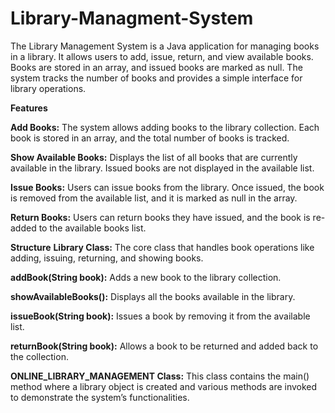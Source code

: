 # Library-Managment-System
The Library Management System is a Java application for managing books in a library. It allows users to add, issue, return, and view available books. Books are stored in an array, and issued books are marked as null. The system tracks the number of books and provides a simple interface for library operations.

**Features**

**Add Books:** The system allows adding books to the library collection. Each book is stored in an array, and the total number of books is tracked.

**Show Available Books:** Displays the list of all books that are currently available in the library. Issued books are not displayed in the available list.

**Issue Books:** Users can issue books from the library. Once issued, the book is removed from the available list, and it is marked as null in the array.

**Return Books:** Users can return books they have issued, and the book is re-added to the available books list.

**Structure**
**Library Class:** The core class that handles book operations like adding, issuing, returning, and showing books.

**addBook(String book):** Adds a new book to the library collection.

**showAvailableBooks():** Displays all the books available in the library.

**issueBook(String book):** Issues a book by removing it from the available list.

**returnBook(String book):** Allows a book to be returned and added back to the collection.

**ONLINE_LIBRARY_MANAGEMENT Class:** This class contains the main() method where a library object is created and various methods are invoked to demonstrate the system’s functionalities.
